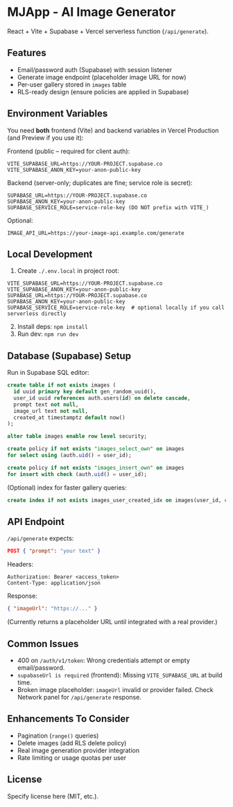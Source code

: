 # MJApp - AI Image Generator

React + Vite + Supabase + Vercel serverless function (`/api/generate`).

## Features
- Email/password auth (Supabase) with session listener
- Generate image endpoint (placeholder image URL for now)
- Per-user gallery stored in `images` table
- RLS-ready design (ensure policies are applied in Supabase)

## Environment Variables
You need **both** frontend (Vite) and backend variables in Vercel Production (and Preview if you use it):

Frontend (public – required for client auth):
```
VITE_SUPABASE_URL=https://YOUR-PROJECT.supabase.co
VITE_SUPABASE_ANON_KEY=your-anon-public-key
```

Backend (server-only; duplicates are fine; service role is secret):
```
SUPABASE_URL=https://YOUR-PROJECT.supabase.co
SUPABASE_ANON_KEY=your-anon-public-key
SUPABASE_SERVICE_ROLE=service-role-key (DO NOT prefix with VITE_)
```
Optional:
```
IMAGE_API_URL=https://your-image-api.example.com/generate
```

## Local Development
1. Create `./.env.local` in project root:
```
VITE_SUPABASE_URL=https://YOUR-PROJECT.supabase.co
VITE_SUPABASE_ANON_KEY=your-anon-public-key
SUPABASE_URL=https://YOUR-PROJECT.supabase.co
SUPABASE_ANON_KEY=your-anon-public-key
SUPABASE_SERVICE_ROLE=service-role-key  # optional locally if you call serverless directly
```
2. Install deps: `npm install`
3. Run dev: `npm run dev`

## Database (Supabase) Setup
Run in Supabase SQL editor:
```sql
create table if not exists images (
  id uuid primary key default gen_random_uuid(),
  user_id uuid references auth.users(id) on delete cascade,
  prompt text not null,
  image_url text not null,
  created_at timestamptz default now()
);

alter table images enable row level security;

create policy if not exists "images_select_own" on images
for select using (auth.uid() = user_id);

create policy if not exists "images_insert_own" on images
for insert with check (auth.uid() = user_id);
```
(Optional) index for faster gallery queries:
```sql
create index if not exists images_user_created_idx on images(user_id, created_at desc);
```

## API Endpoint
`/api/generate` expects:
```json
POST { "prompt": "your text" }
```
Headers:
```
Authorization: Bearer <access_token>
Content-Type: application/json
```
Response:
```json
{ "imageUrl": "https://..." }
```
(Currently returns a placeholder URL until integrated with a real provider.)

## Common Issues
- 400 on `/auth/v1/token`: Wrong credentials attempt or empty email/password.
- `supabaseUrl is required` (frontend): Missing `VITE_SUPABASE_URL` at build time.
- Broken image placeholder: `imageUrl` invalid or provider failed. Check Network panel for `/api/generate` response.

## Enhancements To Consider
- Pagination (`range()` queries)
- Delete images (add RLS delete policy)
- Real image generation provider integration
- Rate limiting or usage quotas per user

## License
Specify license here (MIT, etc.).
